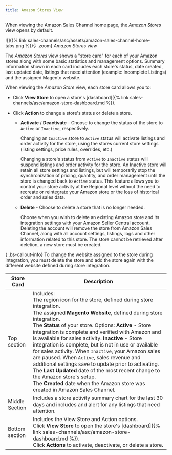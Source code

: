 ```yaml
---
title: Amazon Stores View
---
```



When viewing the Amazon Sales Channel home page, the _Amazon Stores_ view opens by default.

![]({% link sales-channels/asc/assets/amazon-sales-channel-home-tabs.png %}){: .zoom}
_Amazon Stores view_

The _Amazon Stores_ view shows a "store card" for each of your Amazon stores along with some basic statistics and management options. Summary information shown in each card includes each store's status, date created, last updated date, listings that need attention (example: Incomplete Listings) and the assigned Magento website. 

When viewing the _Amazon Store_ view, each store card allows you to:

- Click **View Store** to open a store's [dashboard]({% link sales-channels/asc/amazon-store-dashboard.md %}).

- Click **Action** to change a store's status or delete a store.

   - **Activate** / **Deactivate** - Choose to change the status of the store to `Active` or `Inactive`, respectively.

      Changing an `Inactive` store to `Active` status will activate listings and order activity for the store, using the stores current store settings (listing settings, price rules, overrides, etc.)

      Changing a store's status from `Active` to `Inactive` status will suspend listings and order activity for the store. An Inactive store will retain all store settings and listings, but will temporarily stop the synchronization of pricing, quantity, and order management until the store is changed back to `Active` status. This feature allows you to control your store activity at the Regional level without the need to recreate or reintegrate your Amazon store or the loss of historical order and sales data.

   - **Delete** - Choose to delete a store that is no longer needed.

      Choose when you wish to delete an existing Amazon store and its integration settings with your Amazon Seller Central account. Deleting the account will remove the store from Amazon Sales Channel, along with all account settings, listings, logs and other information related to this store. The store cannot be retrieved after deletion, a new store must be created.

{:.bs-callout-info}
To change the website assigned to the store during integration, you must delete the store and add the store again with the different website defined during store integration.

|Store Card|Description|
|--- |--- |
|Top section|Includes: <br/>The region icon for the store, defined during store integration.<br/> The assigned **Magento Website**, defined during store integration.<br/>The **Status** of your store. Options: **Active** - Store integration is complete and verified with Amazon and is available for sales activity. **Inactive** - Store integration is complete, but is not in use or available for sales activity. When `Inactive`, your Amazon sales are paused. When `Active`, sales revenue and additional settings save to update prior to activating.<br/>The **Last Updated** date of the most recent change to the Amazon store's setup.<br/>The **Created** date when the Amazon store was created in Amazon Sales Channel.|
|Middle Section|Includes a store activity summary chart for the last 30 days and includes and alert for any listings that need attention.|
|Bottom section|Includes the View Store and Action options.<br/>Click **View Store** to open the store's [dashboard]({% link sales-channels/asc/amazon-store-dashboard.md %}).<br/> Click **Actions** to activate, deactivate, or delete a store.|
